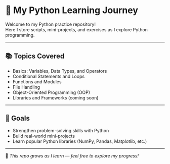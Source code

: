# 🐍 My Python Learning Journey

Welcome to my Python practice repository!  
Here I store scripts, mini-projects, and exercises as I explore Python programming.

---

## 📚 Topics Covered
- Basics: Variables, Data Types, and Operators
- Conditional Statements and Loops
- Functions and Modules
- File Handling
- Object-Oriented Programming (OOP)
- Libraries and Frameworks (coming soon)

---

## 🎯 Goals
- Strengthen problem-solving skills with Python
- Build real-world mini-projects
- Learn popular Python libraries (NumPy, Pandas, Matplotlib, etc.)

---

📌 *This repo grows as I learn — feel free to explore my progress!*
